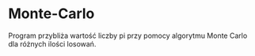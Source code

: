 # Monte-Carlo
Program przybliża wartość liczby pi przy pomocy algorytmu Monte Carlo dla różnych ilości losowań.
